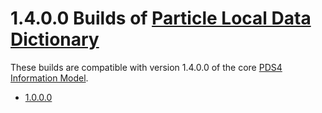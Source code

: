# 1.4.0.0 Builds of [Particle Local Data Dictionary](../../src)

These builds are compatible with version 1.4.0.0 of the core [PDS4 Information Model](https://pds.nasa.gov/pds4/doc/im/).

- [1.0.0.0](1.0.0.0)
